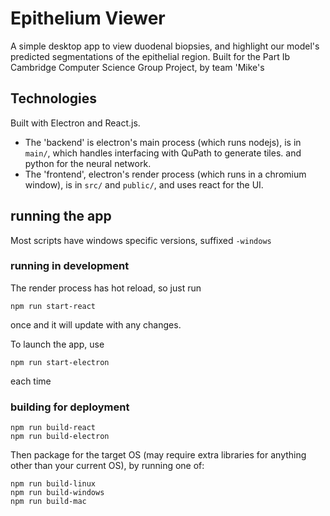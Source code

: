 # Epithelium Viewer
A simple desktop app to view duodenal biopsies, and highlight our model's predicted segmentations of the epithelial region.
Built for the Part Ib Cambridge Computer Science Group Project, by team 'Mike's

## Technologies
Built with Electron and React.js.

- The 'backend' is electron's main process (which runs nodejs), is in `main/`, which handles interfacing with QuPath to generate tiles. and python for the neural network.
- The 'frontend', electron's render process (which runs in a chromium window), is in `src/` and `public/`, and uses react for the UI.


## running the app
Most scripts have windows specific versions, suffixed `-windows`

### running in development
The render process has hot reload, so just run
```
npm run start-react
```
once and it will update with any changes.


To launch the app, use

```
npm run start-electron
```
each time

### building for deployment
```
npm run build-react
npm run build-electron
```
Then package for the target OS (may require extra libraries for anything other than your current OS), by running one of:
```
npm run build-linux
npm run build-windows
npm run build-mac
```
